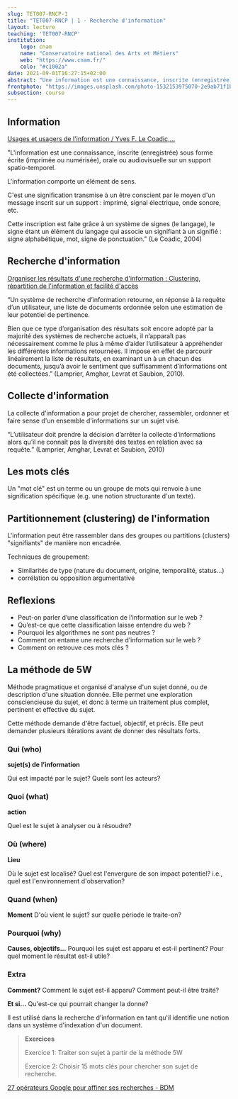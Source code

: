```yaml
---
slug: TET007-RNCP-1
title: "TET007-RNCP | 1 · Recherche d'information"
layout: lecture
teaching: 'TET007-RNCP'
institution:
    logo: cnam
    name: "Conservatoire national des Arts et Métiers"
    web: "https://www.cnam.fr/"
    colo: "#c1002a"
date: 2021-09-01T16:27:15+02:00
abstract: "Une information est une connaissance, inscrite (enregistrée) sous forme écrite (imprimée ou numérisée), orale ou audiovisuelle sur un support spatio-temporel.<br>Un système de recherche d’information retourne, en réponse à la requête d’un utilisateur, une liste de documents ordonnée selon une estimation de leur potentiel de pertinence."
frontphoto: "https://images.unsplash.com/photo-1532153975070-2e9ab71f1b14?ixid=MnwxMjA3fDB8MHxwaG90by1wYWdlfHx8fGVufDB8fHx8&ixlib=rb-1.2.1&auto=format&fit=crop&w=160&q=80"
subsection: course
---
```


## Information

[Usages et usagers de l'information / Yves F. Le Coadic,...](https://gallica.bnf.fr/ark:/12148/bpt6k4807440s.texteImage)

"L'information est une connaissance, inscrite (enregistrée) sous forme écrite (imprimée ou numérisée), orale ou audiovisuelle sur un support spatio-temporel. 

L'information comporte un élément de sens. 

C'est une signification transmise à un être conscient par le moyen d'un message inscrit sur un support : imprimé, signal électrique, onde sonore, etc. 

Cette inscription est faite grâce à un système de signes (le langage), le signe étant un élément du langage qui associe un signifiant à un signifié : signe alphabétique, mot, signe de ponctuation." (Le Coadic, 2004)

## Recherche d'information

[Organiser les résultats d'une recherche d'information : Clustering, répartition de l'information et facilité d'accès](https://hal.archives-ouvertes.fr/hal-01172418)

“Un système de recherche d’information retourne, en réponse à la requête d’un utilisateur, une liste de documents ordonnée selon une estimation de leur potentiel de pertinence.

Bien que ce type d’organisation des résultats soit encore adopté par la majorité des systèmes de recherche actuels, il n’apparaît pas nécessairement comme le plus à même d’aider l’utilisateur à appréhender les différentes informations retournées. Il impose en effet de parcourir linéairement la liste de résultats, en examinant un à un chacun des documents, jusqu’à avoir le sentiment que suffisamment d’informations ont été collectées.” (Lamprier, Amghar, Levrat et Saubion, 2010).

## Collecte d'information

La collecte d'information a pour projet de chercher, rassembler, ordonner et faire sense d'un ensemble d'informations sur un sujet visé.

“L’utilisateur doit prendre la décision d’arrêter la collecte d’informations alors qu’il ne connaît pas la diversité des textes en relation avec sa requête.” (Lamprier, Amghar, Levrat et Saubion, 2010)

## Les mots clés

Un "mot clé" est un terme ou un groupe de mots qui renvoie à une signification spécifique (e.g. une notion structurante d'un texte).

## Partitionnement (clustering) de l'information

L'information peut être rassembler dans des groupes ou partitions (clusters) "signifiants" de manière non encadrée. 

Techniques de groupement:

- Similarités de type (nature du document, origine, temporalité, status...)
- corrélation ou opposition argumentative

## Reflexions

- Peut-on parler d’une classification de l’information sur le web ?
- Qu’est-ce que cette classification laisse entendre du web ?
- Pourquoi les algorithmes ne sont pas neutres ?
- Comment on entame une recherche d’information sur le web ?
- Comment on retrouve ces mots clés ?

## La méthode de 5W

Méthode pragmatique et organisé d'analyse d'un sujet donné, ou de description d'une situation donnée. Elle permet une exploration consciencieuse du sujet, et donc à terme un traitement plus complet, pertinent et effective du sujet.

Cette méthode demande d'être factuel, objectif, et précis. Elle peut demander plusieurs itérations avant de donner des résultats forts.

### Qui (who)

**sujet(s) de l’information**

Qui est impacté par le sujet? 
Quels sont les acteurs?

### Quoi (what)

**action**

Quel est le sujet à analyser ou à résoudre?

### Où (where)

**Lieu**

Où le sujet est localisé? 
Quel est l'envergure de son impact potentiel?
i.e., quel est l'environnement d'observation?

### Quand (when)

**Moment**
D'où vient le sujet?
sur quelle période le traite-on?

### Pourquoi (why)

**Causes, objectifs...**
Pourquoi les sujet est apparu et est-il pertinent?
Pour quel moment le résultat est-il utile? 

### Extra

**Comment?**
Comment le sujet est-il apparu? 
Comment peut-il être traité?

**Et si...**
Qu'est-ce qui pourrait changer la donne?

Il est utilisé dans la recherche d'information en tant qu'il identifie une notion dans un système d'indexation d'un document. 


> 
>  **Exercices**
> 
> Exercice 1: Traiter son sujet à partir de la méthode 5W
> 
> Exercice 2: Choisir 15 mots clés pour chercher son sujet de recherche.
>


[27 opérateurs Google pour affiner ses recherches - BDM](https://www.blogdumoderateur.com/operateurs-recherche-google/)
